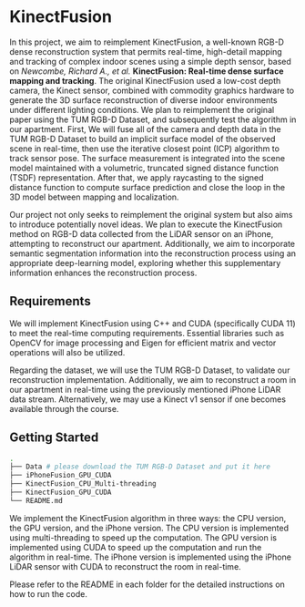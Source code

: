 # KinectFusion

In this project, we aim to reimplement KinectFusion, a well-known RGB-D dense reconstruction system that permits real-time, high-detail mapping and tracking of complex indoor scenes using a simple depth sensor, based on _Newcombe, Richard A., et al._ **KinectFusion: Real-time dense surface mapping and tracking**. The original KinectFusion used a low-cost depth camera, the Kinect sensor, combined with commodity graphics hardware to generate the 3D surface reconstruction of diverse indoor environments under different lighting conditions. We plan to reimplement the original paper using the TUM RGB-D Dataset, and subsequently test the algorithm in our apartment. First, We will fuse all of the camera and depth data in the TUM RGB-D Dataset to build an implicit surface model of the observed scene in real-time, then use the iterative closest point (ICP) algorithm to track sensor pose. The surface measurement is integrated into the scene model maintained with a volumetric, truncated signed distance function (TSDF) representation. After that, we apply raycasting to the signed distance function to compute surface prediction and close the loop in the 3D model between mapping and localization.

Our project not only seeks to reimplement the original system but also aims to introduce potentially novel ideas. We plan to execute the KinectFusion method on RGB-D data collected from the LiDAR sensor on an iPhone, attempting to reconstruct our apartment. Additionally, we aim to incorporate semantic segmentation information into the reconstruction process using an appropriate deep-learning model, exploring whether this supplementary information enhances the reconstruction process.

## Requirements

We will implement KinectFusion using C++ and CUDA (specifically CUDA 11) to meet the real-time computing requirements. Essential libraries such as OpenCV for image processing and Eigen for efficient matrix and vector operations will also be utilized.

Regarding the dataset, we will use the TUM RGB-D Dataset, to validate our reconstruction implementation. Additionally, we aim to reconstruct a room in our apartment in real-time using the previously mentioned iPhone LiDAR data stream. Alternatively, we may use a Kinect v1 sensor if one becomes available through the course.

## Getting Started

```bash
.
├── Data # please download the TUM RGB-D Dataset and put it here
├── iPhoneFusion_GPU_CUDA
├── KinectFusion_CPU_Multi-threading
├── KinectFusion_GPU_CUDA
└── README.md
```

We implement the KinectFusion algorithm in three ways: the CPU version, the GPU version, and the iPhone version.
The CPU version is implemented using multi-threading to speed up the computation.
The GPU version is implemented using CUDA to speed up the computation and run the algorithm in real-time.
The iPhone version is implemented using the iPhone LiDAR sensor with CUDA to reconstruct the room in real-time.

Please refer to the README in each folder for the detailed instructions on how to run the code.